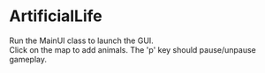 # ArtificialLife

Run the MainUI class to launch the GUI.  
Click on the map to add animals.
The 'p' key should pause/unpause gameplay.
